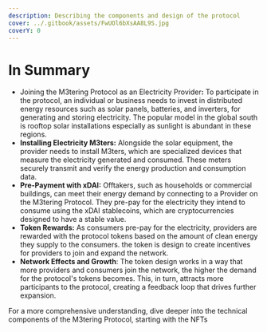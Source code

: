 ```yaml
---
description: Describing the components and design of the protocol
cover: ../.gitbook/assets/FwUOl6bXsAA8L9S.jpg
coverY: 0
---
```


# In Summary

* Joining the M3tering Protocol as an Electricity Provide&#x72;**:** To participate in the protocol, an individual or business needs to invest in distributed energy resources such as solar panels, batteries, and inverters, for generating and storing electricity. The popular model in the global south is rooftop solar installations especially as sunlight is abundant  in these regions.
* **Installing Electricity M3ters:** Alongside the solar equipment, the provider needs to install M3ters, which are specialized devices that measure the electricity generated and consumed. These meters securely transmit and verify the energy production and consumption data.
* **Pre-Payment with xDAI:** Offtakers, such as households or commercial buildings, can meet their energy demand by connecting to a Provider on the M3tering Protocol. They pre-pay for the electricity they intend to consume using the xDAI stablecoins, which are cryptocurrencies designed to have a stable value.
* **Token Rewards:** As consumers pre-pay for the electricity, providers are rewarded with the protocol tokens based on the amount of clean energy they supply to the consumers. the token is design to create incentives for providers to join and expand the network.
* **Network Effects and Growth**: The token design works in a way that more providers and consumers join the network, the higher the demand for the protocol's tokens becomes. This, in turn, attracts more participants to the protocol, creating a feedback loop that drives further expansion.

For a more comprehensive understanding, dive deeper into the technical components of the M3tering Protocol, starting with the NFTs
